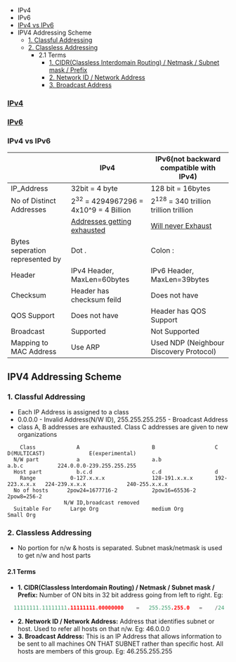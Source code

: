 - IPv4
- IPv6
- [IPv4 vs IPv6](#vs)
- IPV4 Addressing Scheme
  - [1. Classful Addressing](#ful)
  - [2. Classless Addressing](#les)
    - 2.1 Terms
      - [1. CIDR(Classless Interdomain Routing) / Netmask / Subnet mask / Prefix](#cidr)
      - [2. Network ID / Network Address](#nidr)
      - [3. Broadcast Address](#baddr)

### [IPv4](IPv4)

### [IPv6](IPv6)

<a name=vs></a>
### IPv4 vs IPv6

||IPv4|IPv6(not backward compatible with IPv4)|
|---|---|---|
|IP_Address|32bit = 4 byte|128 bit = 16bytes|
|No of Distinct Addresses| 2<sup>32</sup> = 4294967296 = 4x10^9 = 4 Billion | 2<sup>128</sup> = 340 trillion trillion trillion |
||[Addresses getting exhausted](IPv4/IPv4_Disadvantages_Problems/)|[Will never Exhaust](IPv6/IPv6_Characteristics)|
|Bytes seperation represented by| Dot . | Colon : |
|Header | IPv4 Header, MaxLen=60bytes | IPv6 Header, MaxLen=39bytes |
|Checksum | Header has checksum feild | Does not have |
|QOS Support | Does not have  | Header has QOS Support |
|Broadcast | Supported | Not Supported |
|Mapping to MAC Address|Use ARP |Used NDP (Neighbour Discovery Protocol)|

## IPV4 Addressing Scheme
<a name=ful></a>
### 1. Classful Addressing
- Each IP Address is assigned to a class
- 0.0.0.0 - Invalid Address(N/W ID), 255.255.255.255 - Broadcast Address
- class A, B addresses are exhausted. Class C addresses are given to new organizations
```console
    Class             A                       B                   C               D(MULTICAST)              E(experimental)
  N/W part            a                       a.b                 a.b.c           224.0.0.0-239.255.255.255
  Host part           b.c.d                   c.d                 d
    Range           0-127.x.x.x               128-191.x.x.x       192-223.x.x.x   224-239.x.x.x             240-255.x.x.x     
  No of hosts      2pow24=1677716-2           2pow16=65536-2      2pow8=256-2
                  N/W ID,broadcast removed
  Suitable For      Large Org                 medium Org          Small Org
```

<a name=les></a>
### 2. Classless Addressing
- No portion for n/w & hosts is separated. Subnet mask/netmask is used to get n/w and host parts
#### 2.1 Terms
<a name=cidr></a>
- **1. CIDR(Classless Interdomain Routing) / Netmask / Subnet mask / Prefix:** Number of ON bits in 32  bit address going from left to right. Eg:
```c
  11111111.11111111.11111111.00000000    =   255.255.255.0   =    /24   called CIDR/Netmask/subnet Mask/Prefix
```
<a name=nidr></a>
- **2. Network ID / Network Address:** Address that identifies subnet or host.  Used to refer all hosts on that n/w. Eg: 46.0.0.0
<a name=baddr></a>
- **3. Broadcast Address:** This is an IP Address that allows information to be sent to all machines ON THAT SUBNET rather than specific host. All hosts are members of this group. Eg: 46.255.255.255
